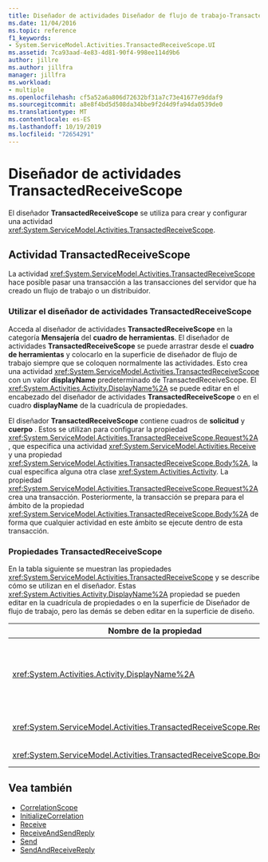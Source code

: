```yaml
---
title: Diseñador de actividades Diseñador de flujo de trabajo-TransactedReceiveScope
ms.date: 11/04/2016
ms.topic: reference
f1_keywords:
- System.ServiceModel.Activities.TransactedReceiveScope.UI
ms.assetid: 7ca93aad-4e83-4d81-90f4-998ee114d9b6
author: jillre
ms.author: jillfra
manager: jillfra
ms.workload:
- multiple
ms.openlocfilehash: cf5a52a6a806d72632bf31a7c73e41677e9ddaf9
ms.sourcegitcommit: a8e8f4bd5d508da34bbe9f2d4d9fa94da0539de0
ms.translationtype: MT
ms.contentlocale: es-ES
ms.lasthandoff: 10/19/2019
ms.locfileid: "72654291"
---
```

# <a name="transactedreceivescope-activity-designer"></a>Diseñador de actividades TransactedReceiveScope

El diseñador **TransactedReceiveScope** se utiliza para crear y configurar una actividad <xref:System.ServiceModel.Activities.TransactedReceiveScope>.

## <a name="the-transactedreceivescope-activity"></a>Actividad TransactedReceiveScope

La actividad <xref:System.ServiceModel.Activities.TransactedReceiveScope> hace posible pasar una transacción a las transacciones del servidor que ha creado un flujo de trabajo o un distribuidor.

### <a name="using-the-transactedreceivescope-activity-designer"></a>Utilizar el diseñador de actividades TransactedReceiveScope

Acceda al diseñador de actividades **TransactedReceiveScope** en la categoría **Mensajería** del **cuadro de herramientas**. El diseñador de actividades **TransactedReceiveScope** se puede arrastrar desde el **cuadro de herramientas** y colocarlo en la superficie de diseñador de flujo de trabajo siempre que se coloquen normalmente las actividades. Esto crea una actividad <xref:System.ServiceModel.Activities.TransactedReceiveScope> con un valor **displayName** predeterminado de TransactedReceiveScope. El <xref:System.Activities.Activity.DisplayName%2A> se puede editar en el encabezado del diseñador de actividades **TransactedReceiveScope** o en el cuadro **displayName** de la cuadrícula de propiedades.

El diseñador **TransactedReceiveScope** contiene cuadros de **solicitud** y **cuerpo** . Estos se utilizan para configurar la propiedad <xref:System.ServiceModel.Activities.TransactedReceiveScope.Request%2A>, que especifica una actividad <xref:System.ServiceModel.Activities.Receive> y una propiedad <xref:System.ServiceModel.Activities.TransactedReceiveScope.Body%2A>, la cual especifica alguna otra clase <xref:System.Activities.Activity>. La propiedad <xref:System.ServiceModel.Activities.TransactedReceiveScope.Request%2A> crea una transacción. Posteriormente, la transacción se prepara para el ámbito de la propiedad <xref:System.ServiceModel.Activities.TransactedReceiveScope.Body%2A> de forma que cualquier actividad en este ámbito se ejecute dentro de esta transacción.

### <a name="the-transactedreceivescope-properties"></a>Propiedades TransactedReceiveScope

En la tabla siguiente se muestran las propiedades <xref:System.ServiceModel.Activities.TransactedReceiveScope> y se describe cómo se utilizan en el diseñador. Estas <xref:System.Activities.Activity.DisplayName%2A> propiedad se pueden editar en la cuadrícula de propiedades o en la superficie de Diseñador de flujo de trabajo, pero las demás se deben editar en la superficie de diseño.

|Nombre de la propiedad|Requerido|Uso|
|-|--------------|-|
|<xref:System.Activities.Activity.DisplayName%2A>|False|El nombre descriptivo opcional de la actividad de la clase <xref:System.ServiceModel.Activities.TransactedReceiveScope>. El valor predeterminado es TransactedReceiveScope.<br /><br /> Aunque el nombre <xref:System.Activities.Activity.DisplayName%2A> no es obligatorio, se recomienda usar un nombre para mostrar.|
|<xref:System.ServiceModel.Activities.TransactedReceiveScope.Request%2A>|True|Quita una actividad <xref:System.ServiceModel.Activities.Receive> en el bloque de **solicitud** en la superficie del diseñador de actividad.|
|<xref:System.ServiceModel.Activities.TransactedReceiveScope.Body%2A>|False|Quita un <xref:System.Activities.Activity> en el bloque de **cuerpo** en la superficie del diseñador de actividad.|

## <a name="see-also"></a>Vea también

- [CorrelationScope](../workflow-designer/correlationscope-activity-designer.md)
- [InitializeCorrelation](../workflow-designer/initializecorrelation-activity-designer.md)
- [Receive](../workflow-designer/receive-activity-designer.md)
- [ReceiveAndSendReply](../workflow-designer/receiveandsendreply-template-designer.md)
- [Send](../workflow-designer/send-activity-designer.md)
- [SendAndReceiveReply](../workflow-designer/sendandreceivereply-template-designer.md)